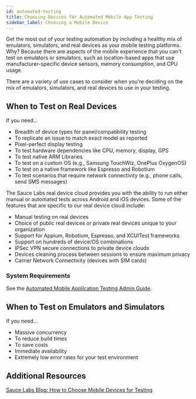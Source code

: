 ```yaml
---
id: automated-testing
title: Choosing Devices for Automated Mobile App Testing
sidebar_label: Choosing a Mobile Device
---
```


Get the most out of your testing automation by including a healthy mix of emulators, simulators, and real devices as your mobile testing platforms. Why? Because there are aspects of the mobile experience that you can't test on emulators or simulators, such as location-based apps that use manufacturer-specific device sensors, memory consumption, and CPU usage.

There are a variety of use cases to consider when you're deciding on the mix of emulators, simulators, and real devices to use in your testing.

## When to Test on Real Devices

If you need...

* Breadth of device types for panel/compatibility testing
* To replicate an issue to match exact model as reported
* Pixel-perfect display testing
* To test hardware dependencies like CPU, memory, display, GPS
* To test native ARM Libraries
* To test on a custom OS (e.g., Samsung TouchWiz, OnePlus OxygenOS)
* To test on a native framework like Espresso and Robotium
* To test scenarios that require network connectivity (e.g., phone calls, send SMS messages)

The Sauce Labs real device cloud provides you with the ability to run either manual or automated tests across Android and iOS devices. Some of the features that are specific to our real device cloud include:

* Manual testing on real devices
* Choice of public real devices or private real devices unique to your organization
* Support for Appium, Robotium, Espresso, and XCUITest frameworks
* Support on hundreds of device/OS combinations
* IPSec VPN secure connections to private device clouds
* Devices cleaning process between sessions to ensure maximum privacy
* Carrier Network Connectivity (devices with SIM cards)

### System Requirements

See the [Automated Mobile Application Testing Admin Guide](https://wiki.saucelabs.com/display/DOCS/Mobile+Application+Testing+Admin+Guide).



## When to Test on Emulators and Simulators

If you need...

* Massive concurrency
* To reduce build times
* To save costs
* Immediate availability
* Extremely low error rates for your test environment















## Additional Resources

[Sauce Labs Blog: How to Choose Mobile Devices for Testing](https://saucelabs.com/blog/how-to-choose-mobile-devices-for-testing)
